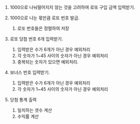 1. 1000으로 나눠떨어지지 않는 것을 고려하여 로또 구입 금액 입력받기.
2. 1000으로 나눈 몫만큼 로또 번호 발급.
   1. 로또 번호들은 정렬하여 저장
3. 로또 당첨 번호 6개 입력받기.
   1. 입력받은 수가 6개가 아닌 경우 예외처리
   2. 각 숫자가 1~45 사이의 숫자가 아닌 경우 예외처리
   3. 중복되는 숫자가 있으면 예외처리.
4. 보너스 번호 입력받기.
   1. 입력받은 수가 6개가 아닌 경우 예외처리
   2. 각 숫자가 1~45 사이의 숫자가 아닌 경우 예외처리

5. 당첨 통계 출력
   1. 일치하는 갯수 계산
   2. 수익률 계산